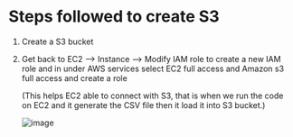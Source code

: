 # Steps followed to create S3

1. Create a S3 bucket

2. Get back to EC2 --> Instance --> Modify IAM role to create a new IAM role and in under AWS services select EC2 full access and Amazon s3 full access and create a role

   (This helps EC2 able to connect with S3, that is when we run the code on EC2 and it generate the CSV file then it load it into S3 bucket.)

   ![image](https://github.com/user-attachments/assets/59d33e1c-4c9b-42ba-a751-430f9026d3cb)
